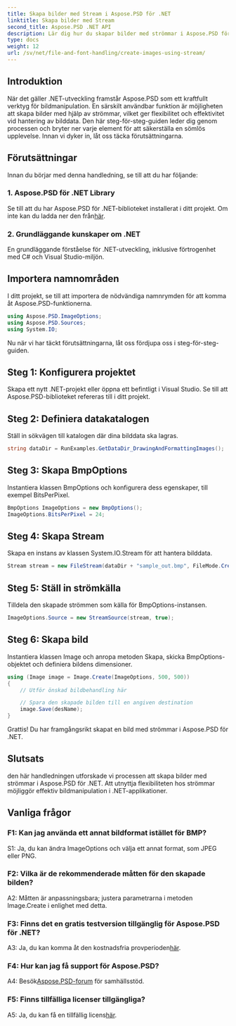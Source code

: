 ```yaml
---
title: Skapa bilder med Stream i Aspose.PSD för .NET
linktitle: Skapa bilder med Stream
second_title: Aspose.PSD .NET API
description: Lär dig hur du skapar bilder med strömmar i Aspose.PSD för .NET. Följ vår steg-för-steg-guide för effektiv bildmanipulation.
type: docs
weight: 12
url: /sv/net/file-and-font-handling/create-images-using-stream/
---
```

## Introduktion

När det gäller .NET-utveckling framstår Aspose.PSD som ett kraftfullt verktyg för bildmanipulation. En särskilt användbar funktion är möjligheten att skapa bilder med hjälp av strömmar, vilket ger flexibilitet och effektivitet vid hantering av bilddata. Den här steg-för-steg-guiden leder dig genom processen och bryter ner varje element för att säkerställa en sömlös upplevelse. Innan vi dyker in, låt oss täcka förutsättningarna.

## Förutsättningar

Innan du börjar med denna handledning, se till att du har följande:

### 1. Aspose.PSD för .NET Library
 Se till att du har Aspose.PSD för .NET-biblioteket installerat i ditt projekt. Om inte kan du ladda ner den från[här](https://releases.aspose.com/psd/net/).

### 2. Grundläggande kunskaper om .NET
En grundläggande förståelse för .NET-utveckling, inklusive förtrogenhet med C# och Visual Studio-miljön.

## Importera namnområden

I ditt projekt, se till att importera de nödvändiga namnrymden för att komma åt Aspose.PSD-funktionerna.

```csharp
using Aspose.PSD.ImageOptions;
using Aspose.PSD.Sources;
using System.IO;
```

Nu när vi har täckt förutsättningarna, låt oss fördjupa oss i steg-för-steg-guiden.

## Steg 1: Konfigurera projektet

Skapa ett nytt .NET-projekt eller öppna ett befintligt i Visual Studio. Se till att Aspose.PSD-biblioteket refereras till i ditt projekt.

## Steg 2: Definiera datakatalogen

Ställ in sökvägen till katalogen där dina bilddata ska lagras.

```csharp
string dataDir = RunExamples.GetDataDir_DrawingAndFormattingImages();
```

## Steg 3: Skapa BmpOptions

Instantiera klassen BmpOptions och konfigurera dess egenskaper, till exempel BitsPerPixel.

```csharp
BmpOptions ImageOptions = new BmpOptions();
ImageOptions.BitsPerPixel = 24;
```

## Steg 4: Skapa Stream

Skapa en instans av klassen System.IO.Stream för att hantera bilddata.

```csharp
Stream stream = new FileStream(dataDir + "sample_out.bmp", FileMode.Create);
```

## Steg 5: Ställ in strömkälla

Tilldela den skapade strömmen som källa för BmpOptions-instansen.

```csharp
ImageOptions.Source = new StreamSource(stream, true);
```

## Steg 6: Skapa bild

Instantiera klassen Image och anropa metoden Skapa, skicka BmpOptions-objektet och definiera bildens dimensioner.

```csharp
using (Image image = Image.Create(ImageOptions, 500, 500))
{
    // Utför önskad bildbehandling här

    // Spara den skapade bilden till en angiven destination
    image.Save(desName);
}
```

Grattis! Du har framgångsrikt skapat en bild med strömmar i Aspose.PSD för .NET.

## Slutsats

den här handledningen utforskade vi processen att skapa bilder med strömmar i Aspose.PSD för .NET. Att utnyttja flexibiliteten hos strömmar möjliggör effektiv bildmanipulation i .NET-applikationer.

## Vanliga frågor

### F1: Kan jag använda ett annat bildformat istället för BMP?

S1: Ja, du kan ändra ImageOptions och välja ett annat format, som JPEG eller PNG.

### F2: Vilka är de rekommenderade måtten för den skapade bilden?

A2: Måtten är anpassningsbara; justera parametrarna i metoden Image.Create i enlighet med detta.

### F3: Finns det en gratis testversion tillgänglig för Aspose.PSD för .NET?

 A3: Ja, du kan komma åt den kostnadsfria provperioden[här](https://releases.aspose.com/).

### F4: Hur kan jag få support för Aspose.PSD?

 A4: Besök[Aspose.PSD-forum](https://forum.aspose.com/c/psd/34) för samhällsstöd.

### F5: Finns tillfälliga licenser tillgängliga?

 A5: Ja, du kan få en tillfällig licens[här](https://purchase.aspose.com/temporary-license/).